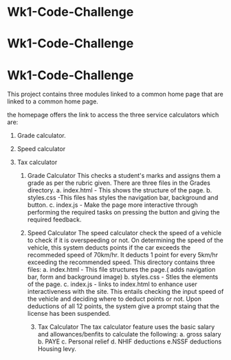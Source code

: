 # Wk1-Code-Challenge

# Wk1-Code-Challenge
# Wk1-Code-Challenge
This project contains three modules linked to a common home page that are linked to a common home page.

the homepage offers the link to access the three service calculators which are:

1. Grade calculator.
2. Speed calculator
3. Tax calculator

   1. Grade Calculator
      This checks a student's marks and assigns them a grade as per the rubric given.
      There are three files in the Grades directory.
      a. index.html - This shows the structure of the page.
      b. styles.css -This files has styles the navigation bar, background and button.
      c. index.js - Make the page more interactive through performing the required tasks on pressing the button and giving the required feedback.

    2. Speed Calculator
       The speed calculator check the speed of a vehicle to check if it is overspeeding or not.
       On determining the speed of the vehicle, this system deducts points if the car exceeds the recommeded speed of 70km/hr.
       It deducts 1 point for every 5km/hr exceeding the recommended speed.
       This directory contains three files:
        a.    index.html - This file structures the page.( adds navigation bar, form and background image)
        b. styles.css - Stles the elements of the page.
        c. index.js - links to index.html to enhance user interactiveness with the site. This entails checking the input speed of the vehicle and
       deciding where to deduct points or not. Upon deductions of all 12 points, the system give a prompt staing that the license has been suspended.

       3. Tax Calculator
       The tax calculator feature uses the basic salary and allowances/benfits to calculate the following:
       a. gross salary
       b. PAYE
       c. Personal relief
       d. NHIF deductions
       e.NSSF deductions
       Housing levy.  
       
